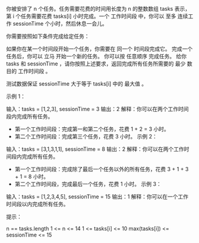 你被安排了 n 个任务。任务需要花费的时间用长度为 n 的整数数组 tasks 表示，第 i 个任务需要花费 tasks[i] 小时完成。一个 工作时间段
中，你可以 至多 连续工作 sessionTime 个小时，然后休息一会儿。

你需要按照如下条件完成给定任务：

如果你在某一个时间段开始一个任务，你需要在 同一个 时间段完成它。
完成一个任务后，你可以 立马 开始一个新的任务。
你可以按 任意顺序 完成任务。
给你 tasks 和 sessionTime ，请你按照上述要求，返回完成所有任务所需要的 最少 数目的 工作时间段 。

测试数据保证 sessionTime 大于等于 tasks[i] 中的 最大值 。

示例 1：

输入：tasks = [1,2,3], sessionTime = 3
输出：2
解释：你可以在两个工作时间段内完成所有任务。

- 第一个工作时间段：完成第一和第二个任务，花费 1 + 2 = 3 小时。
- 第二个工作时间段：完成第三个任务，花费 3 小时。
  示例 2：

输入：tasks = [3,1,3,1,1], sessionTime = 8
输出：2
解释：你可以在两个工作时间段内完成所有任务。

- 第一个工作时间段：完成除了最后一个任务以外的所有任务，花费 3 + 1 + 3 + 1 = 8 小时。
- 第二个工作时间段，完成最后一个任务，花费 1 小时。
  示例 3：

输入：tasks = [1,2,3,4,5], sessionTime = 15
输出：1
解释：你可以在一个工作时间段以内完成所有任务。

提示：

n == tasks.length
1 <= n <= 14
1 <= tasks[i] <= 10
max(tasks[i]) <= sessionTime <= 15
